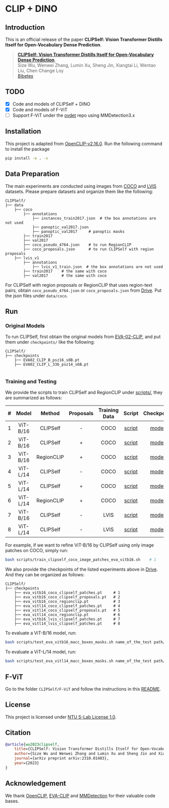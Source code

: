 # CLIP + DINO
## Introduction

This is an official release of the paper **CLIPSelf: Vision Transformer Distills Itself for Open-Vocabulary Dense Prediction**.

> [**CLIPSelf: Vision Transformer Distills Itself for Open-Vocabulary Dense Prediction**](https://arxiv.org/abs/2310.01403),            
> Size Wu, Wenwei Zhang, Lumin Xu, Sheng Jin, Xiangtai Li, Wentao Liu, Chen Change Loy            
> [Bibetex](https://github.com/wusize/CLIPSelf#citation)

## TODO
- [x] Code and models of CLIPSelf + DINO
- [x] Code and models of F-ViT
- [ ] Support F-ViT under the [ovdet](https://github.com/wusize/ovdet) repo using MMDetection3.x

## Installation

This project is adapted from [OpenCLIP-v2.16.0](https://github.com/mlfoundations/open_clip/tree/v2.16.0). Run the
following command to install the package

```bash
pip install -e . -v
```

## Data Preparation
The main experiments are conducted using images from [COCO](https://cocodataset.org/#home) 
and [LVIS](https://www.lvisdataset.org/) datasets. Please prepare datasets and organize them like the 
following:


```text
CLIPSelf/
├── data
    ├── coco
        ├── annotations
            ├── instances_train2017.json  # the box annotations are not used
            ├── panoptic_val2017.json
            ├── panoptic_val2017     # panoptic masks
        ├── train2017
        ├── val2017
        ├── coco_pseudo_4764.json    # to run RegionCLIP
        ├── coco_proposals.json      # to run CLIPSelf with region proposals
    ├── lvis_v1
        ├── annotations
            ├── lvis_v1_train.json  # the box annotations are not used
        ├── train2017    # the same with coco
        ├── val2017      # the same with coco
```
For CLIPSelf with region proposals or RegionCLIP that uses region-text pairs, obtain `coco_pseudo_4764.json` or `coco_proposals.json` from [Drive](https://drive.google.com/drive/folders/11zG4nJffm0MbvA0Ph19p6jvJFj6VwRAH?usp=sharing). Put the json files under `data/coco`.

## Run
### Original Models 
To run CLIPSelf, first obtain the original models from 
[EVA-02-CLIP](https://github.com/baaivision/EVA/tree/master/EVA-CLIP), and put them under 
`checkpoints/` like the following:

```text
CLIPSelf/
├── checkpoints
    ├── EVA02_CLIP_B_psz16_s8B.pt
    ├── EVA02_CLIP_L_336_psz14_s6B.pt
    
```

### Training and Testing 
We provide the scripts to train CLIPSelf and RegionCLIP under [scripts/](scripts), they are summarized as follows:

|  #  |       Model       |   Method   | Proposals | Training Data |                                Script                                | Checkpoint |
|:---:|:-----------------:|:----------:|:---------:|:-------------:|:--------------------------------------------------------------------:|:----------:|
|  1  |     ViT-B/16      |  CLIPSelf  |     -     |     COCO      |  [script](scripts/train_clipself_coco_image_patches_eva_vitb16.sh)   | [model](https://drive.google.com/file/d/1Nz1xH7cbR8HEW40rMtYUn3PE5ypLw5vb/view?usp=sharing)  |
|  2  |     ViT-B/16      |  CLIPSelf  |     +     |     COCO      | [script](scripts/train_clipself_coco_region_proposals_eva_vitb16.sh) | [model](https://drive.google.com/file/d/1Tf8gJWmbRnsX8verC6Ee7lK3Dm781p5M/view?usp=sharing)  |
|  3  |     ViT-B/16      | RegionCLIP |     +     |     COCO      |        [script](scripts/train_regionclip_coco_eva_vitb16.sh)         | [model](https://drive.google.com/file/d/1lfaSAenNpfE1Smiv2WIdj0y4Mcb3NrP7/view?usp=sharing)  |
|  4  |     ViT-L/14      |  CLIPSelf  |     -     |     COCO      |  [script](scripts/train_clipself_coco_image_patches_eva_vitl14.sh)   | [model](https://drive.google.com/file/d/1vycKoimE2-QHjzQFCXMc4YH-tfJq-GMT/view?usp=sharing)  |
|  5  |     ViT-L/14      |  CLIPSelf  |     +     |     COCO      | [script](scripts/train_clipself_coco_region_proposals_eva_vitl14.sh) | [model](https://drive.google.com/file/d/1UQ3YpYeoXs4ESruUqrpWE4VwOD5UHp-S/view?usp=sharing)  |
|  6  |     ViT-L/14      | RegionCLIP |     +     |     COCO      |        [script](scripts/train_regionclip_coco_eva_vitl14.sh)         | [model](https://drive.google.com/file/d/1unxcWfzNQfyPj_PYtgtr8prne63l80eh/view?usp=sharing)  |
|  7  |     ViT-B/16      |  CLIPSelf  |     -     |     LVIS      |  [script](scripts/train_clipself_lvis_image_patches_eva_vitb16.sh)   | [model](https://drive.google.com/file/d/1-yfrMVaS4aN5uZSYCTalhJ_Pq3j_2aT4/view?usp=sharing)  |
|  8  |     ViT-L/14      |  CLIPSelf  |     -     |     LVIS      |  [script](scripts/train_clipself_lvis_image_patches_eva_vitl14.sh)   | [model](https://drive.google.com/file/d/1_bQMw-R0tBgvFWAAJFi7RbAHN4-OYIz0/view?usp=sharing)  |

For example, if we want to refine ViT-B/16 by CLIPSelf using only image patches on COCO, simply run:
```bash
bash scripts/train_clipself_coco_image_patches_eva_vitb16.sh    # 1
```
We also provide the checkpoints of the listed experiments above in [Drive](https://drive.google.com/drive/folders/1APWIE7M5zcymbjh5OONqXdBOxFy3Ghwm?usp=sharing). 
And they can be organized as follows:

```text
CLIPSelf/
├── checkpoints
    ├── eva_vitb16_coco_clipself_patches.pt     # 1
    ├── eva_vitb16_coco_clipself_proposals.pt   # 2
    ├── eva_vitb16_coco_regionclip.pt           # 3
    ├── eva_vitl14_coco_clipself_patches.pt     # 4
    ├── eva_vitl14_coco_clipself_proposals.pt   # 5
    ├── eva_vitl14_coco_regionclip.pt           # 6
    ├── eva_vitb16_lvis_clipself_patches.pt     # 7
    ├── eva_vitl14_lvis_clipself_patches.pt     # 8
```

To evaluate a ViT-B/16 model, run:
```bash
bash scripts/test_eva_vitb16_macc_boxes_masks.sh name_of_the_test path/to/checkpoint.pt
```
To evaluate a ViT-L/14 model, run:
```bash
bash scripts/test_eva_vitl14_macc_boxes_masks.sh name_of_the_test path/to/checkpoint.pt
```

## F-ViT
Go to the folder `CLIPSelf/F-ViT` and follow the instructions in this [README](F-ViT/README.md).

## License
This project is licensed under [NTU S-Lab License 1.0](LICENSE).

## Citation

```bibtex
@article{wu2023clipself,
    title={CLIPSelf: Vision Transformer Distills Itself for Open-Vocabulary Dense Prediction},
    author={Size Wu and Wenwei Zhang and Lumin Xu and Sheng Jin and Xiangtai Li and Wentao Liu and Chen Change Loy},
    journal={arXiv preprint arXiv:2310.01403},
    year={2023}
}
```


## Acknowledgement

We thank [OpenCLIP](https://github.com/mlfoundations/open_clip/tree/v2.16.0), 
[EVA-CLIP](https://github.com/baaivision/EVA/tree/master/EVA-CLIP) and 
[MMDetection](https://github.com/open-mmlab/mmdetection/tree/v2.28.1) for their valuable code bases.
